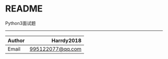 README
===
Python3面试题

***
|Author|Harrdy2018|
|:----------------|----------------:|
|Email|995122077@qq.com|
